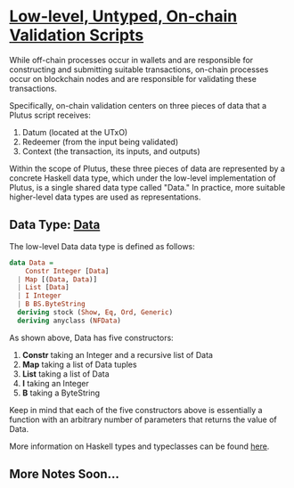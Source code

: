 # [Low-level, Untyped, On-chain Validation Scripts](https://youtu.be/sN3BIa3GAOc?t=194)

While off-chain processes occur in wallets and are responsible for constructing and submitting suitable transactions, on-chain processes occur on blockchain nodes and are responsible for validating these transactions.

Specifically, on-chain validation centers on three pieces of data that a Plutus script receives:

1. Datum (located at the UTxO)
2. Redeemer (from the input being validated)
3. Context (the transaction, its inputs, and outputs)

Within the scope of Plutus, these three pieces of data are represented by a concrete Haskell data type, which under the low-level implementation of Plutus, is a single shared data type called "Data." In practice, more suitable higher-level data types are used as representations.

## Data Type: [Data](https://youtu.be/sN3BIa3GAOc?t=432)

The low-level Data data type is defined as follows:

```haskell
data Data =
    Constr Integer [Data]
  | Map [(Data, Data)]
  | List [Data]
  | I Integer
  | B BS.ByteString
  deriving stock (Show, Eq, Ord, Generic)
  deriving anyclass (NFData)
```

As shown above, Data has five constructors:

1. **Constr** taking an Integer and a recursive list of Data
2. **Map** taking a list of Data tuples
3. **List** taking a list of Data
4. **I** taking an Integer
5. **B** taking a ByteString

Keep in mind that each of the five constructors above is essentially a function with an arbitrary number of parameters that returns the value of Data.

More information on Haskell types and typeclasses can be found [here](http://learnyouahaskell.com/making-our-own-types-and-typeclasses#algebraic-data-types).

## More Notes Soon...
